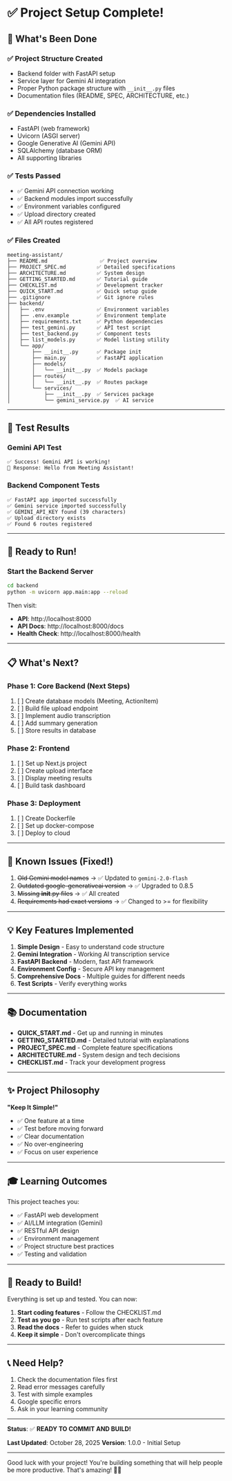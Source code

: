# ✅ Project Setup Complete!

## 🎉 What's Been Done

### ✅ Project Structure Created
- Backend folder with FastAPI setup
- Service layer for Gemini AI integration
- Proper Python package structure with `__init__.py` files
- Documentation files (README, SPEC, ARCHITECTURE, etc.)

### ✅ Dependencies Installed
- FastAPI (web framework)
- Uvicorn (ASGI server)
- Google Generative AI (Gemini API)
- SQLAlchemy (database ORM)
- All supporting libraries

### ✅ Tests Passed
- ✅ Gemini API connection working
- ✅ Backend modules import successfully
- ✅ Environment variables configured
- ✅ Upload directory created
- ✅ All API routes registered

### ✅ Files Created
```
meeting-assistant/
├── README.md                 ✅ Project overview
├── PROJECT_SPEC.md          ✅ Detailed specifications
├── ARCHITECTURE.md          ✅ System design
├── GETTING_STARTED.md       ✅ Tutorial guide
├── CHECKLIST.md             ✅ Development tracker
├── QUICK_START.md           ✅ Quick setup guide
├── .gitignore               ✅ Git ignore rules
├── backend/
│   ├── .env                 ✅ Environment variables
│   ├── .env.example         ✅ Environment template
│   ├── requirements.txt     ✅ Python dependencies
│   ├── test_gemini.py       ✅ API test script
│   ├── test_backend.py      ✅ Component tests
│   ├── list_models.py       ✅ Model listing utility
│   └── app/
│       ├── __init__.py      ✅ Package init
│       ├── main.py          ✅ FastAPI application
│       ├── models/
│       │   └── __init__.py  ✅ Models package
│       ├── routes/
│       │   └── __init__.py  ✅ Routes package
│       └── services/
│           ├── __init__.py  ✅ Services package
│           └── gemini_service.py  ✅ AI service
```

---

## 🧪 Test Results

### Gemini API Test
```
✅ Success! Gemini API is working!
📨 Response: Hello from Meeting Assistant!
```

### Backend Component Tests
```
✅ FastAPI app imported successfully
✅ Gemini service imported successfully  
✅ GEMINI_API_KEY found (39 characters)
✅ Upload directory exists
✅ Found 6 routes registered
```

---

## 🚀 Ready to Run!

### Start the Backend Server
```bash
cd backend
python -m uvicorn app.main:app --reload
```

Then visit:
- **API**: http://localhost:8000
- **API Docs**: http://localhost:8000/docs
- **Health Check**: http://localhost:8000/health

---

## 📋 What's Next?

### Phase 1: Core Backend (Next Steps)
1. [ ] Create database models (Meeting, ActionItem)
2. [ ] Build file upload endpoint
3. [ ] Implement audio transcription
4. [ ] Add summary generation
5. [ ] Store results in database

### Phase 2: Frontend
1. [ ] Set up Next.js project
2. [ ] Create upload interface
3. [ ] Display meeting results
4. [ ] Build task dashboard

### Phase 3: Deployment
1. [ ] Create Dockerfile
2. [ ] Set up docker-compose
3. [ ] Deploy to cloud

---

## 🐛 Known Issues (Fixed!)

1. ~~Old Gemini model names~~ → ✅ Updated to `gemini-2.0-flash`
2. ~~Outdated google-generativeai version~~ → ✅ Upgraded to 0.8.5
3. ~~Missing __init__.py files~~ → ✅ All created
4. ~~Requirements had exact versions~~ → ✅ Changed to >= for flexibility

---

## 💡 Key Features Implemented

1. **Simple Design** - Easy to understand code structure
2. **Gemini Integration** - Working AI transcription service
3. **FastAPI Backend** - Modern, fast API framework
4. **Environment Config** - Secure API key management
5. **Comprehensive Docs** - Multiple guides for different needs
6. **Test Scripts** - Verify everything works

---

## 📚 Documentation

- **QUICK_START.md** - Get up and running in minutes
- **GETTING_STARTED.md** - Detailed tutorial with explanations
- **PROJECT_SPEC.md** - Complete feature specifications
- **ARCHITECTURE.md** - System design and tech decisions
- **CHECKLIST.md** - Track your development progress

---

## ✨ Project Philosophy

**"Keep It Simple!"**

- ✅ One feature at a time
- ✅ Test before moving forward
- ✅ Clear documentation
- ✅ No over-engineering
- ✅ Focus on user experience

---

## 🎓 Learning Outcomes

This project teaches you:
- ✅ FastAPI web development
- ✅ AI/LLM integration (Gemini)
- ✅ RESTful API design
- ✅ Environment management
- ✅ Project structure best practices
- ✅ Testing and validation

---

## 🤝 Ready to Build!

Everything is set up and tested. You can now:

1. **Start coding features** - Follow the CHECKLIST.md
2. **Test as you go** - Run test scripts after each feature
3. **Read the docs** - Refer to guides when stuck
4. **Keep it simple** - Don't overcomplicate things

---

## 📞 Need Help?

1. Check the documentation files first
2. Read error messages carefully
3. Test with simple examples
4. Google specific errors
5. Ask in your learning community

---

**Status**: ✅ **READY TO COMMIT AND BUILD!**

**Last Updated**: October 28, 2025
**Version**: 1.0.0 - Initial Setup

---

Good luck with your project! You're building something that will help people be more productive. That's amazing! 🚀💪
